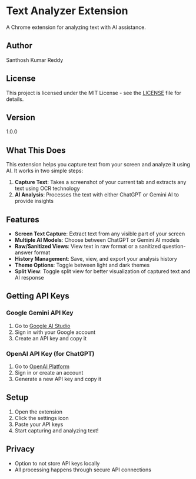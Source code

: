 # Text Analyzer Extension

A Chrome extension for analyzing text with AI assistance.

## Author
Santhosh Kumar Reddy

## License
This project is licensed under the MIT License - see the [LICENSE](../LICENSE) file for details.

## Version
1.0.0

## What This Does

This extension helps you capture text from your screen and analyze it using AI. It works in two simple steps:

1. **Capture Text**: Takes a screenshot of your current tab and extracts any text using OCR technology
2. **AI Analysis**: Processes the text with either ChatGPT or Gemini AI to provide insights

## Features

- **Screen Text Capture**: Extract text from any visible part of your screen
- **Multiple AI Models**: Choose between ChatGPT or Gemini AI models
- **Raw/Sanitized Views**: View text in raw format or a sanitized question-answer format
- **History Management**: Save, view, and export your analysis history
- **Theme Options**: Toggle between light and dark themes
- **Split View**: Toggle split view for better visualization of captured text and AI response

## Getting API Keys

### Google Gemini API Key
1. Go to [Google AI Studio](https://ai.google.dev/)
2. Sign in with your Google account
3. Create an API key and copy it

### OpenAI API Key (for ChatGPT)
1. Go to [OpenAI Platform](https://platform.openai.com/api-keys)
2. Sign in or create an account
3. Generate a new API key and copy it

## Setup
1. Open the extension
2. Click the settings icon
3. Paste your API keys
4. Start capturing and analyzing text!

## Privacy
- Option to not store API keys locally
- All processing happens through secure API connections
